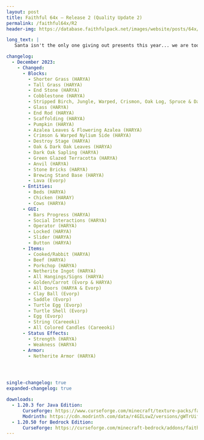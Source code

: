 ```yaml
---
layout: post
title: Faithful 64x – Release 2 (Quality Update 2)
permalink: /faithful64x/R2
header-img: https://database.faithfulpack.net/images/website/posts/64x/R2.jpg

long_text: |
   Santa isn't the only one giving out presents this year... we are too with a new Faithful 64x update! This update focuses on quality, revamping a ton of older textures. From cobblestone to green glazed terracotta, both basics and new content are covered.

changelog:
  - December 2023:
    - Changed:
      - Blocks:
        - Shorter Grass (HARYA)
        - Tall Grass (HARYA)
        - End Stone (HARYA)
        - Cobblestone (HARYA)
        - Stripped Birch, Jungle, Warped, Crismon, Oak Log, Spruce & Dark Oak (HARYA)
        - Glass (HARYA)
        - End Rod (HARYA)
        - Scaffolding (HARYA)
        - Pumpkin (HARYA)
        - Azalea Leaves & Flowering Azalea (HARYA)
        - Crimson & Warped Nylium Side (HARYA)
        - Destroy Stage (HARYA)
        - Oak & Dark Oak Leaves (HARYA)
        - Dark Oak Sapling (HARYA)
        - Green Glazed Terracotta (HARYA)
        - Anvil (HARYA)
        - Stone Bricks (HARYA)
        - Brewing Stand Base (HARYA)
        - Lava (Evorp)
      - Entities:
        - Beds (HARYA)
        - Chicken (HARAY)
        - Cows (HARYA)
      - GUI:
        - Bars Progress (HARYA)
        - Social Interactions (HARYA)
        - Operator (HARYA)
        - Locked (HARYA)
        - Slider (HARYA)
        - Button (HARYA)
      - Items:
        - Cooked/Rabbit (HARYA)
        - Beef (HARYA)
        - Porkchop (HARYA)
        - Netherite Ingot (HARYA)
        - All Hangings/Signs (HARYA)
        - Golden/Carrot (Evorp & HARYA)
        - All Doors (HARYA & Evorp)
        - Clay Ball (Evorp)
        - Saddle (Evorp)
        - Turtle Egg (Evorp)
        - Turtle Shell (Evorp)
        - Egg (Evorp)
        - String (Careeoki)
        - All Colored Candles (Careeoki)
      - Status Effects:
        - Strength (HARYA)
        - Weakness (HARYA)
      - Armor:
        - Netherite Armor (HARYA)




single-changelog: true
expanded-changelog: true

downloads:
  - 1.20.3 for Java Edition:
      CurseForge: https://www.curseforge.com/minecraft/texture-packs/faithful-64x/download/4932567
      Modrinth: https://cdn.modrinth.com/data/r4GILswZ/versions/gWTrUifI/Faithful%2064x.zip
  - 1.20.50 for Bedrock Edition:
      CurseForge: https://curseforge.com/minecraft-bedrock/addons/faithful-64x-bedrock/download/4932602
---
```

